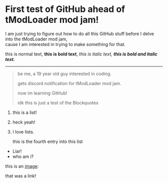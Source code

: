 # First test of GitHub ahead of tModLoader mod jam!

I am just trying to figure out how to do all this GitHub stuff before I delve into the tModLoader mod jam, <br>
cause I am interested in trying to make something for that.

this is normal text, **this is bold text**, *this is italic text,* ***this is bold and italic text.***

---

> be me, a 19 year old guy interested in coding.
> 
> gets discord notification for tModLoader mod jam.
>
> now im learning GitHub!
> 
> idk this is just a test of the Blockquotes

1. this is a list!
2. heck yeah!
3. I love lists.
  
   this is the fourth entry into this list
* Liar!
* who am i?

this is an [image](https://encrypted-tbn0.gstatic.com/images?q=tbn:ANd9GcSewLuc5U13d8LSKRpzXqv0jzGSh_Om6gZCjg&s):

that was a link! <br>







